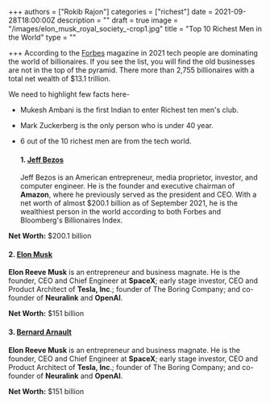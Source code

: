 +++
authors = ["Rokib Rajon"]
categories = ["richest"]
date = 2021-09-28T18:00:00Z
description = ""
draft = true
image = "/images/elon_musk_royal_society_-crop1.jpg"
title = "Top 10 Richest Men in the World"
type = ""

+++
According to the [Forbes](https://www.forbes.com/billionaires/ "Forbes") magazine in 2021 tech people are dominating the world of billionaires. If you see the list, you will find the old businesses are not in the top of the pyramid. There more than 2,755 billionaires with a total net wealth of $13.1 trillion.

We need to highlight few facts here-

* Mukesh Ambani is the first Indian to enter Richest ten men's club.
* Mark Zuckerberg is the only person who is under 40 year.
* 6 out of the 10 richest men are from the tech world.

  #### **1.** [**Jeff Bezos**](https://en.wikipedia.org/wiki/Jeff_Bezos "Jeff Bezos")

  Jeff Bezos is an American entrepreneur, media proprietor, investor, and computer engineer. He is the founder and executive chairman of **Amazon**, where he previously served as the president and CEO. With a net worth of almost $200.1 billion as of September 2021, he is the wealthiest person in the world according to both Forbes and Bloomberg's Billionaires Index.

**Net Worth:** $200.1 billion

#### **2.** [**Elon Musk**](https://en.wikipedia.org/wiki/Elon_Musk "Elon Musk")

**Elon Reeve Musk** is an entrepreneur and business magnate. He is the founder, CEO and Chief Engineer at **SpaceX**; early stage investor, CEO and Product Architect of **Tesla, Inc**.; founder of The Boring Company; and co-founder of **Neuralink** and **OpenAI**.

**Net Worth:** $151 billion

#### **3.** [Bernard Arnault]()

**Elon Reeve Musk** is an entrepreneur and business magnate. He is the founder, CEO and Chief Engineer at **SpaceX**; early stage investor, CEO and Product Architect of **Tesla, Inc**.; founder of The Boring Company; and co-founder of **Neuralink** and **OpenAI**.

**Net Worth:** $151 billion
